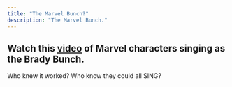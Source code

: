 ```yaml
---
title: "The Marvel Bunch?"
description: "The Marvel Bunch."
---
```


## Watch this [video](https://twitter.com/tomhllland/status/989358761239232512) of Marvel characters singing as the Brady Bunch.
Who knew it worked? Who know they could all SING?
